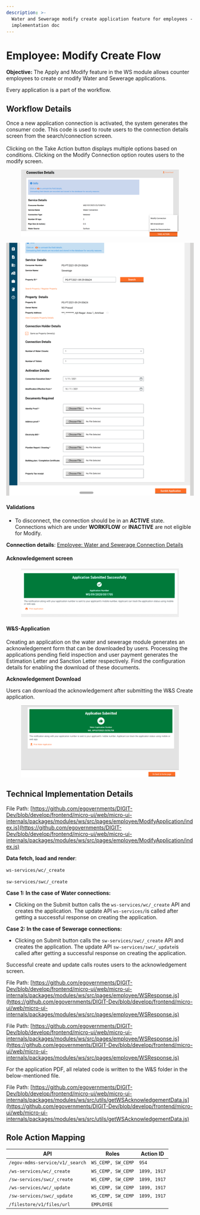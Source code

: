 ```yaml
---
description: >-
  Water and Sewerage modify create application feature for employees - technical
  implementation doc
---
```


# Employee: Modify Create Flow

**Objective:** The Apply and Modify feature in the WS module allows counter employees to create or modify Water and Sewerage applications.

Every application is a part of the workflow.

## **Workflow Details** <a href="#validations" id="validations"></a>

Once a new application connection is activated, the system generates the consumer code. This code is used to route users to the connection details screen from the search/connection screen.\
\
Clicking on the Take Action button displays multiple options based on conditions. Clicking on the Modify Connection option routes users to the modify screen.

<figure><img src="../../../../../.gitbook/assets/image (338).png" alt=""><figcaption></figcaption></figure>

![](<../../../../../.gitbook/assets/image (474).png>)

#### **Validations** <a href="#validations" id="validations"></a>

* To disconnect, the connection should be in an **ACTIVE** state. Connections which are under **WORKFLOW** or **INACTIVE** are not eligible for Modify.

**Connection details**: [Employee: Water and Sewerage Connection Details](employee-connection-details.md)

#### **Acknowledgement screen**

<figure><img src="../../../../../.gitbook/assets/image (589).png" alt=""><figcaption></figcaption></figure>

#### W\&S-Application <a href="#w-and-s-application" id="w-and-s-application"></a>

Creating an application on the water and sewerage module generates an acknowledgement form that can be downloaded by users. Processing the applications pending field inspection and user payment generates the Estimation Letter and Sanction Letter respectively. Find the configuration details for enabling the download of these documents.

**Acknowledgement Download**

Users can download the acknowledgement after submitting the W\&S Create application.

<figure><img src="../../../../../.gitbook/assets/image (586).png" alt=""><figcaption></figcaption></figure>

## Technical Implementation Details

File Path: [https://github.com/egovernments/DIGIT-Dev/blob/develop/frontend/micro-ui/web/micro-ui-internals/packages/modules/ws/src/pages/employee/ModifyApplication/index.js](https://github.com/egovernments/DIGIT-Dev/blob/develop/frontend/micro-ui/web/micro-ui-internals/packages/modules/ws/src/pages/employee/ModifyApplication/index.js)

**Data fetch, load and render**:

`ws-services/wc/_create`

`sw-services/swc/_create`

**Case 1: In the case of Water connections:**

* Clicking on the Submit button calls the `ws-services/wc/_create` API and creates the application. The update API `ws-services/`is called after getting a successful response on creating the application.

**Case 2: In the case of Sewerage connections:**

* Clicking on Submit button calls the `sw-services/swc/_create` API and creates the application. The update API `sw-services/swc/_update`is called after getting a successful response on creating the application.

Successful create and update calls routes users to the acknowledgement screen.

File Path: [https://github.com/egovernments/DIGIT-Dev/blob/develop/frontend/micro-ui/web/micro-ui-internals/packages/modules/ws/src/pages/employee/WSResponse.js](https://github.com/egovernments/DIGIT-Dev/blob/develop/frontend/micro-ui/web/micro-ui-internals/packages/modules/ws/src/pages/employee/WSResponse.js)

File Path: [https://github.com/egovernments/DIGIT-Dev/blob/develop/frontend/micro-ui/web/micro-ui-internals/packages/modules/ws/src/pages/employee/WSResponse.js](https://github.com/egovernments/DIGIT-Dev/blob/develop/frontend/micro-ui/web/micro-ui-internals/packages/modules/ws/src/pages/employee/WSResponse.js)

For the application PDF, all related code is written to the W\&S folder in the below-mentioned file.

File Path: [https://github.com/egovernments/DIGIT-Dev/blob/develop/frontend/micro-ui/web/micro-ui-internals/packages/modules/ws/src/utils/getWSAcknowledgementData.js](https://github.com/egovernments/DIGIT-Dev/blob/develop/frontend/micro-ui/web/micro-ui-internals/packages/modules/ws/src/utils/getWSAcknowledgementData.js)

## **Role Action Mapping**

| API                             | Roles              | Action ID    |
| ------------------------------- | ------------------ | ------------ |
| `/egov-mdms-service/v1/_search` | `WS_CEMP, SW_CEMP` | `954`        |
| `/ws-services/wc/_create`       | `WS_CEMP, SW_CEMP` | `1899, 1917` |
| `/sw-services/swc/_create`      | `WS_CEMP, SW_CEMP` | `1899, 1917` |
| `/ws-services/wc/_update`       | `WS_CEMP, SW_CEMP` | `1899, 1917` |
| `/sw-services/swc/_update`      | `WS_CEMP, SW_CEMP` | `1899, 1917` |
| `/filestore/v1/files/url`       | `EMPLOYEE`         |              |

